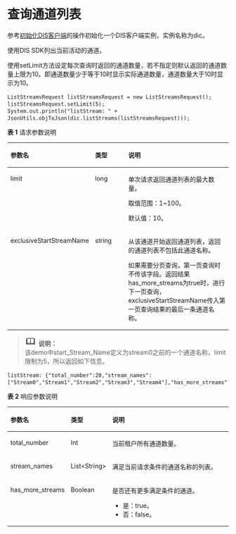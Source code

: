 # 查询通道列表<a name="dayu_06_0058"></a>

参考[初始化DIS客户端](初始化DIS客户端-14.md)的操作初始化一个DIS客户端实例，实例名称为dic。

使用DIS SDK列出当前活动的通道。

使用setLimit方法设定每次查询时返回的通道数量，若不指定则默认返回的通道数量上限为10。即通道数量少于等于10时显示实际通道数量，通道数量大于10时显示为10。

```
ListStreamsRequest listStreamsRequest = new ListStreamsRequest();
listStreamsRequest.setLimit(5);
System.out.println("listStream: " + JsonUtils.objToJson(dic.listStreams(listStreamsRequest)));
```

**表 1**  请求参数说明

<a name="zh-cn_topic_0091881413_zh-cn_topic_0131140746_table64553311"></a>
<table><thead align="left"><tr id="zh-cn_topic_0091881413_zh-cn_topic_0131140746_row50089467"><th class="cellrowborder" valign="top" width="33.33333333333333%" id="mcps1.2.4.1.1"><p id="zh-cn_topic_0091881413_zh-cn_topic_0131140746_p30715040"><a name="zh-cn_topic_0091881413_zh-cn_topic_0131140746_p30715040"></a><a name="zh-cn_topic_0091881413_zh-cn_topic_0131140746_p30715040"></a>参数名</p>
</th>
<th class="cellrowborder" valign="top" width="16.82168216821682%" id="mcps1.2.4.1.2"><p id="zh-cn_topic_0091881413_zh-cn_topic_0131140746_p4890297"><a name="zh-cn_topic_0091881413_zh-cn_topic_0131140746_p4890297"></a><a name="zh-cn_topic_0091881413_zh-cn_topic_0131140746_p4890297"></a>类型</p>
</th>
<th class="cellrowborder" valign="top" width="49.84498449844985%" id="mcps1.2.4.1.3"><p id="zh-cn_topic_0091881413_zh-cn_topic_0131140746_p60569775"><a name="zh-cn_topic_0091881413_zh-cn_topic_0131140746_p60569775"></a><a name="zh-cn_topic_0091881413_zh-cn_topic_0131140746_p60569775"></a>说明</p>
</th>
</tr>
</thead>
<tbody><tr id="zh-cn_topic_0091881413_zh-cn_topic_0131140746_row8257064"><td class="cellrowborder" valign="top" width="33.33333333333333%" headers="mcps1.2.4.1.1 "><p id="zh-cn_topic_0091881413_zh-cn_topic_0131140746_p64842419"><a name="zh-cn_topic_0091881413_zh-cn_topic_0131140746_p64842419"></a><a name="zh-cn_topic_0091881413_zh-cn_topic_0131140746_p64842419"></a>limit</p>
</td>
<td class="cellrowborder" valign="top" width="16.82168216821682%" headers="mcps1.2.4.1.2 "><p id="zh-cn_topic_0091881413_zh-cn_topic_0131140746_p17744591"><a name="zh-cn_topic_0091881413_zh-cn_topic_0131140746_p17744591"></a><a name="zh-cn_topic_0091881413_zh-cn_topic_0131140746_p17744591"></a>long</p>
</td>
<td class="cellrowborder" valign="top" width="49.84498449844985%" headers="mcps1.2.4.1.3 "><p id="zh-cn_topic_0091881413_zh-cn_topic_0131140746_p28025763"><a name="zh-cn_topic_0091881413_zh-cn_topic_0131140746_p28025763"></a><a name="zh-cn_topic_0091881413_zh-cn_topic_0131140746_p28025763"></a>单次请求返回通道列表的最大数量。</p>
<p id="zh-cn_topic_0091881413_zh-cn_topic_0131140746_p50905282"><a name="zh-cn_topic_0091881413_zh-cn_topic_0131140746_p50905282"></a><a name="zh-cn_topic_0091881413_zh-cn_topic_0131140746_p50905282"></a>取值范围：1~100。</p>
<p id="zh-cn_topic_0091881413_zh-cn_topic_0131140746_p55494360"><a name="zh-cn_topic_0091881413_zh-cn_topic_0131140746_p55494360"></a><a name="zh-cn_topic_0091881413_zh-cn_topic_0131140746_p55494360"></a>默认值：10。</p>
</td>
</tr>
<tr id="zh-cn_topic_0091881413_zh-cn_topic_0131140746_row29687198"><td class="cellrowborder" valign="top" width="33.33333333333333%" headers="mcps1.2.4.1.1 "><p id="zh-cn_topic_0091881413_p13992312195319"><a name="zh-cn_topic_0091881413_p13992312195319"></a><a name="zh-cn_topic_0091881413_p13992312195319"></a>exclusiveStartStreamName</p>
</td>
<td class="cellrowborder" valign="top" width="16.82168216821682%" headers="mcps1.2.4.1.2 "><p id="zh-cn_topic_0091881413_zh-cn_topic_0131140746_p27788708"><a name="zh-cn_topic_0091881413_zh-cn_topic_0131140746_p27788708"></a><a name="zh-cn_topic_0091881413_zh-cn_topic_0131140746_p27788708"></a>string</p>
</td>
<td class="cellrowborder" valign="top" width="49.84498449844985%" headers="mcps1.2.4.1.3 "><p id="zh-cn_topic_0091881413_zh-cn_topic_0131140746_p36292894"><a name="zh-cn_topic_0091881413_zh-cn_topic_0131140746_p36292894"></a><a name="zh-cn_topic_0091881413_zh-cn_topic_0131140746_p36292894"></a>从该通道开始返回通道列表，返回的通道列表不包括此通道名称。</p>
<p id="zh-cn_topic_0091881413_p660312349306"><a name="zh-cn_topic_0091881413_p660312349306"></a><a name="zh-cn_topic_0091881413_p660312349306"></a>如果需要分页查询，第一页查询时不传该字段。返回结果has_more_streams为true时，进行下一页查询，exclusiveStartStreamName传入第一页查询结果的最后一条通道名称。</p>
</td>
</tr>
</tbody>
</table>

>![](public_sys-resources/icon-note.gif) **说明：**   
>该demo中start\_Stream\_Name定义为stream0之前的一个通道名称，limit限制为5，所以返回如下信息。  

```
listStream: {"total_number":20,"stream_names":["Stream0","Stream1","Stream2","Stream3","Stream4"],"has_more_streams":true}
```

**表 2**  响应参数说明

<a name="zh-cn_topic_0091881413_table1022333410134"></a>
<table><thead align="left"><tr id="zh-cn_topic_0091881413_row2248734710134"><th class="cellrowborder" valign="top" width="22.220000000000002%" id="mcps1.2.4.1.1"><p id="zh-cn_topic_0091881413_p953583810134"><a name="zh-cn_topic_0091881413_p953583810134"></a><a name="zh-cn_topic_0091881413_p953583810134"></a>参数名</p>
</th>
<th class="cellrowborder" valign="top" width="18.18%" id="mcps1.2.4.1.2"><p id="zh-cn_topic_0091881413_p3420542610134"><a name="zh-cn_topic_0091881413_p3420542610134"></a><a name="zh-cn_topic_0091881413_p3420542610134"></a>类型</p>
</th>
<th class="cellrowborder" valign="top" width="59.599999999999994%" id="mcps1.2.4.1.3"><p id="zh-cn_topic_0091881413_p1917608510134"><a name="zh-cn_topic_0091881413_p1917608510134"></a><a name="zh-cn_topic_0091881413_p1917608510134"></a>说明</p>
</th>
</tr>
</thead>
<tbody><tr id="zh-cn_topic_0091881413_row975909010134"><td class="cellrowborder" valign="top" width="22.220000000000002%" headers="mcps1.2.4.1.1 "><p id="zh-cn_topic_0091881413_p5228881510134"><a name="zh-cn_topic_0091881413_p5228881510134"></a><a name="zh-cn_topic_0091881413_p5228881510134"></a>total_number</p>
</td>
<td class="cellrowborder" valign="top" width="18.18%" headers="mcps1.2.4.1.2 "><p id="zh-cn_topic_0091881413_p753560410134"><a name="zh-cn_topic_0091881413_p753560410134"></a><a name="zh-cn_topic_0091881413_p753560410134"></a>Int</p>
</td>
<td class="cellrowborder" valign="top" width="59.599999999999994%" headers="mcps1.2.4.1.3 "><p id="zh-cn_topic_0091881413_p640420210134"><a name="zh-cn_topic_0091881413_p640420210134"></a><a name="zh-cn_topic_0091881413_p640420210134"></a>当前租户所有通道数量。</p>
</td>
</tr>
<tr id="zh-cn_topic_0091881413_row5763782310134"><td class="cellrowborder" valign="top" width="22.220000000000002%" headers="mcps1.2.4.1.1 "><p id="zh-cn_topic_0091881413_p3815206410134"><a name="zh-cn_topic_0091881413_p3815206410134"></a><a name="zh-cn_topic_0091881413_p3815206410134"></a>stream_names</p>
</td>
<td class="cellrowborder" valign="top" width="18.18%" headers="mcps1.2.4.1.2 "><p id="zh-cn_topic_0091881413_p330951110134"><a name="zh-cn_topic_0091881413_p330951110134"></a><a name="zh-cn_topic_0091881413_p330951110134"></a>List&lt;String&gt;</p>
</td>
<td class="cellrowborder" valign="top" width="59.599999999999994%" headers="mcps1.2.4.1.3 "><p id="zh-cn_topic_0091881413_p6674380110134"><a name="zh-cn_topic_0091881413_p6674380110134"></a><a name="zh-cn_topic_0091881413_p6674380110134"></a>满足当前请求条件的通道名称的列表。</p>
</td>
</tr>
<tr id="zh-cn_topic_0091881413_row6382330310134"><td class="cellrowborder" valign="top" width="22.220000000000002%" headers="mcps1.2.4.1.1 "><p id="zh-cn_topic_0091881413_p230503110134"><a name="zh-cn_topic_0091881413_p230503110134"></a><a name="zh-cn_topic_0091881413_p230503110134"></a>has_more_streams</p>
</td>
<td class="cellrowborder" valign="top" width="18.18%" headers="mcps1.2.4.1.2 "><p id="zh-cn_topic_0091881413_p5248983210134"><a name="zh-cn_topic_0091881413_p5248983210134"></a><a name="zh-cn_topic_0091881413_p5248983210134"></a>Boolean</p>
</td>
<td class="cellrowborder" valign="top" width="59.599999999999994%" headers="mcps1.2.4.1.3 "><p id="zh-cn_topic_0091881413_p2381800110134"><a name="zh-cn_topic_0091881413_p2381800110134"></a><a name="zh-cn_topic_0091881413_p2381800110134"></a>是否还有更多满足条件的通道。</p>
<a name="zh-cn_topic_0091881413_ul64226242104757"></a><a name="zh-cn_topic_0091881413_ul64226242104757"></a><ul id="zh-cn_topic_0091881413_ul64226242104757"><li>是：true。</li><li>否：false。</li></ul>
</td>
</tr>
</tbody>
</table>

